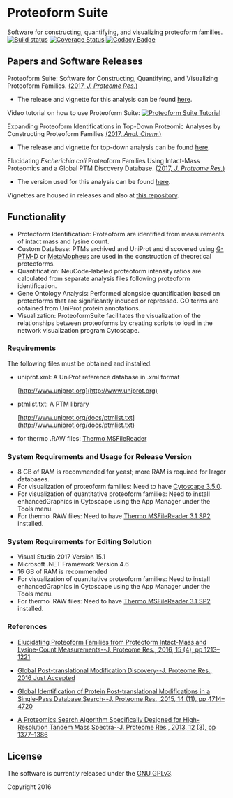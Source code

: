# Proteoform Suite
Software for constructing, quantifying, and visualizing proteoform families.
[![Build status](https://ci.appveyor.com/api/projects/status/0r09noqpa7j3687h/branch/master?svg=true)](https://ci.appveyor.com/project/smith-chem-wisc/proteoformsuite/branch/master)
[![Coverage Status](https://coveralls.io/repos/github/smith-chem-wisc/proteoform-suite/badge.svg?branch=master)](https://coveralls.io/github/smith-chem-wisc/proteoform-suite?branch=master)
[![Codacy Badge](https://api.codacy.com/project/badge/Grade/932cdbf7f3694271bb03abb5dbba036c)](https://www.codacy.com/app/acesnik/ProteoformSuite?utm_source=github.com&amp;utm_medium=referral&amp;utm_content=smith-chem-wisc/ProteoformSuite&amp;utm_campaign=Badge_Grade)

## Papers and Software Releases

Proteoform Suite: Software for Constructing, Quantifying, and Visualizing Proteoform Families. [(2017, _J. Proteome Res._)](http://pubs.acs.org/doi/10.1021/acs.jproteome.7b00685)

* The release and vignette for this analysis can be found [here](https://github.com/smith-chem-wisc/ProteoformSuite/releases/tag/0.2.8).

Video tutorial on how to use Proteoform Suite:
[![Proteoform Suite Tutorial](https://img.youtube.com/vi/P17Y_aNYbAM/0.jpg)](https://youtu.be/P17Y_aNYbAM)

Expanding Proteoform Identifications in Top-Down Proteomic Analyses by Constructing Proteoform Families [(2017, _Anal. Chem._)](http://pubs.acs.org/doi/abs/10.1021/acs.analchem.7b04221)
* The release and vignette for top-down analysis can be found [here](https://github.com/smith-chem-wisc/ProteoformSuite/releases/tag/0.3.0).

Elucidating _Escherichia coli_ Proteoform Families Using Intact-Mass Proteomics and a Global PTM Discovery Database. [(2017, _J. Proteome Res._)](http://pubs.acs.org/doi/abs/10.1021/acs.jproteome.7b00516)
* The version used for this analysis can be found [here](https://github.com/smith-chem-wisc/ProteoformSuite/releases/tag/0.1.12).

Vignettes are housed in releases and also at [this repository](https://github.com/smith-chem-wisc/ProteoformSuiteVignettes).

## Functionality
* Proteoform Identification: Proteoform are identified from measurements of intact mass and lysine count.
* Custom Database: PTMs archived and UniProt and discovered using [G-PTM-D](https://github.com/smith-chem-wisc/gptmd) or [MetaMopheus](https://github.com/smith-chem-wisc/MetaMorpheus) are used in the construction of theoretical proteoforms.
* Quantification: NeuCode-labeled proteoform intensity ratios are calculated from separate analysis files following proteoform identification.
* Gene Ontology Analysis: Performed alongside quantification based on proteoforms that are significantly induced or repressed. GO terms are obtained from UniProt protein annotations.
* Visualization: ProteoformSuite facilitates the visualization of the relationships between proteoforms by creating scripts to load in the network visualization program Cytoscape. 

### Requirements

The following files must be obtained and installed:

* uniprot.xml: A UniProt reference database in .xml format

  [http://www.uniprot.org](http://www.uniprot.org)

* ptmlist.txt: A PTM library
 
  [http://www.uniprot.org/docs/ptmlist.txt](http://www.uniprot.org/docs/ptmlist.txt) 

* for thermo .RAW files: [Thermo MSFileReader](https://thermo.flexnetoperations.com/control/thmo/search?query=MSFileReader)

### System Requirements and Usage for Release Version
- 8 GB of RAM is recommended for yeast; more RAM is required for larger databases.
- For visualization of proteoform families: Need to have [Cytoscape 3.5.0](http://cytoscape.org/).
- For visualization of quantitative proteoform families: Need to install enhancedGraphics in Cytoscape using the App Manager under the Tools menu. 
- For thermo .RAW files: Need to have [Thermo MSFileReader 3.1 SP2](https://thermo.flexnetoperations.com/control/thmo/search?query=MSFileReader) installed.

### System Requirements for Editing Solution
- Visual Studio 2017 Version 15.1
- Microsoft .NET Framework Version 4.6
- 16 GB of RAM is recommended
- For visualization of quantitative proteoform families: Need to install enhancedGraphics in Cytoscape using the App Manager under the Tools menu. 
- For thermo .RAW files: Need to have [Thermo MSFileReader 3.1 SP2](https://thermo.flexnetoperations.com/control/thmo/search?query=MSFileReader) installed.

### References

* [Elucidating Proteoform Families from Proteoform Intact-Mass and Lysine-Count Measurements--J. Proteome Res., 2016, 15 (4), pp 1213–1221](http://pubs.acs.org/doi/abs/10.1021/acs.jproteome.5b01090)

* [Global Post-translational Modification Discovery--J. Proteome Res., 2016 Just Accepted](http://pubs.acs.org/doi/abs/10.1021/acs.jproteome.6b00034)

* [Global Identification of Protein Post-translational Modifications in a Single-Pass Database Search--J. Proteome Res., 2015, 14 (11), pp 4714–4720](http://pubs.acs.org/doi/abs/10.1021/acs.jproteome.5b00599)

* [A Proteomics Search Algorithm Specifically Designed for High-Resolution Tandem Mass Spectra--J. Proteome Res., 2013, 12 (3), pp 1377–1386](http://pubs.acs.org/doi/abs/10.1021/pr301024c)

## License

The software is currently released under the [GNU GPLv3](http://www.gnu.org/licenses/gpl.txt).

Copyright 2016
